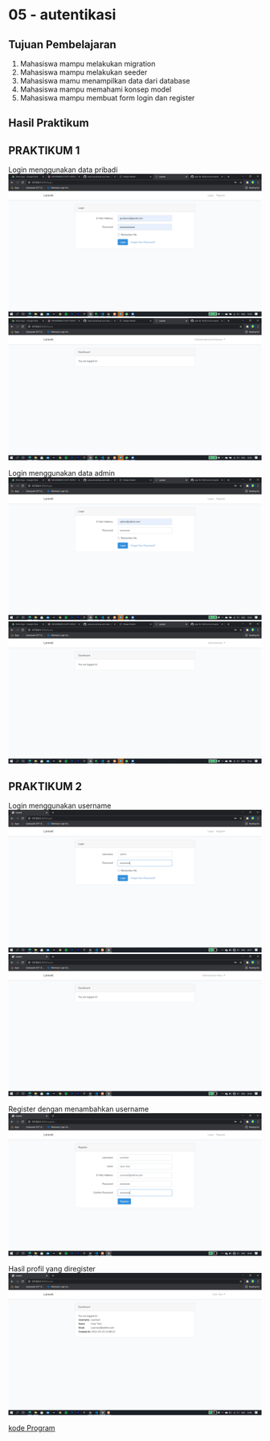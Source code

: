 # 05 - autentikasi

## Tujuan Pembelajaran

1. Mahasiswa mampu melakukan migration
2. Mahasiswa mampu melakukan seeder
3. Mahasiswa mamu menampilkan data dari database
4. Mahasiswa mampu memahami konsep model
5. Mahasiswa mampu membuat form login dan register

## Hasil Praktikum

## PRAKTIKUM 1

Login menggunakan data pribadi
![gambar](img/1.png)
![gambar](img/2.png)

Login menggunakan data admin
![gambar](img/3.png)
![gambar](img/4.png)


## PRAKTIKUM 2

Login menggunakan username
![gambar](img/5.png)
![gambar](img/6.png)

Register dengan menambahkan username
![gambar](img/7.png)

Hasil profil yang diregister
![gambar](img/8.png)

[kode Program](../../src/06_autentikasi/cms)